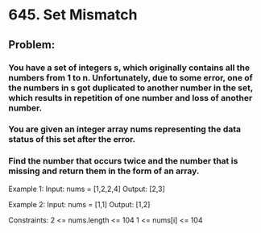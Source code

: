 # 645. Set Mismatch
## Problem:
### You have a set of integers s, which originally contains all the numbers from 1 to n. Unfortunately, due to some error, one of the numbers in s got duplicated to another number in the set, which results in repetition of one number and loss of another number.
### You are given an integer array nums representing the data status of this set after the error.
### Find the number that occurs twice and the number that is missing and return them in the form of an array.

Example 1:
    Input: nums = [1,2,2,4]
    Output: [2,3]

Example 2:
    Input: nums = [1,1]
    Output: [1,2]
 

Constraints:
    2 <= nums.length <= 104
    1 <= nums[i] <= 104